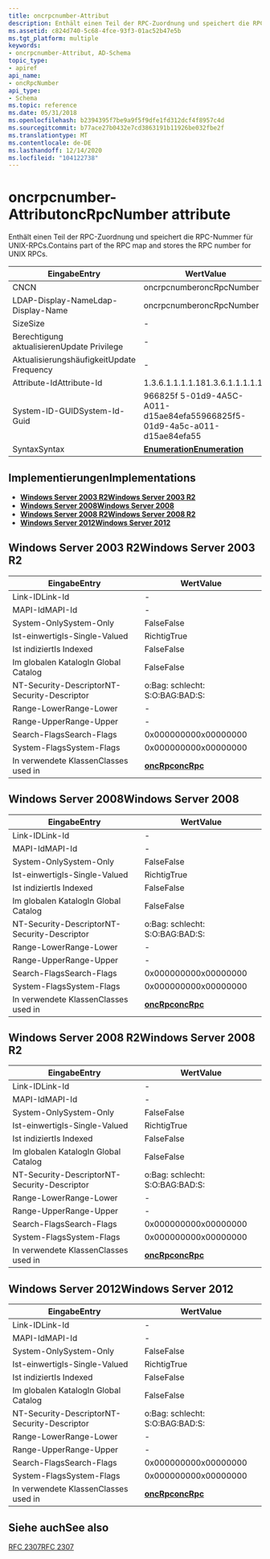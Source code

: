 ```yaml
---
title: oncrpcnumber-Attribut
description: Enthält einen Teil der RPC-Zuordnung und speichert die RPC-Nummer für UNIX-RPCs.
ms.assetid: c824d740-5c68-4fce-93f3-01ac52b47e5b
ms.tgt_platform: multiple
keywords:
- oncrpcnumber-Attribut, AD-Schema
topic_type:
- apiref
api_name:
- oncRpcNumber
api_type:
- Schema
ms.topic: reference
ms.date: 05/31/2018
ms.openlocfilehash: b2394395f7be9a9f5f9dfe1fd312dcf4f8957c4d
ms.sourcegitcommit: b77ace27b0432e7cd3863191b11926be032fbe2f
ms.translationtype: MT
ms.contentlocale: de-DE
ms.lasthandoff: 12/14/2020
ms.locfileid: "104122738"
---
```

# <a name="oncrpcnumber-attribute"></a><span data-ttu-id="bcc69-104">oncrpcnumber-Attribut</span><span class="sxs-lookup"><span data-stu-id="bcc69-104">oncRpcNumber attribute</span></span>

<span data-ttu-id="bcc69-105">Enthält einen Teil der RPC-Zuordnung und speichert die RPC-Nummer für UNIX-RPCs.</span><span class="sxs-lookup"><span data-stu-id="bcc69-105">Contains part of the RPC map and stores the RPC number for UNIX RPCs.</span></span>



| <span data-ttu-id="bcc69-106">Eingabe</span><span class="sxs-lookup"><span data-stu-id="bcc69-106">Entry</span></span> | <span data-ttu-id="bcc69-107">Wert</span><span class="sxs-lookup"><span data-stu-id="bcc69-107">Value</span></span> |
|-------------------|--------------------------------------|
| <span data-ttu-id="bcc69-108">CN</span><span class="sxs-lookup"><span data-stu-id="bcc69-108">CN</span></span>                | <span data-ttu-id="bcc69-109">oncrpcnumber</span><span class="sxs-lookup"><span data-stu-id="bcc69-109">oncRpcNumber</span></span>                         |
| <span data-ttu-id="bcc69-110">LDAP-Display-Name</span><span class="sxs-lookup"><span data-stu-id="bcc69-110">Ldap-Display-Name</span></span> | <span data-ttu-id="bcc69-111">oncrpcnumber</span><span class="sxs-lookup"><span data-stu-id="bcc69-111">oncRpcNumber</span></span>                         |
| <span data-ttu-id="bcc69-112">Size</span><span class="sxs-lookup"><span data-stu-id="bcc69-112">Size</span></span>              | \-                                   |
| <span data-ttu-id="bcc69-113">Berechtigung aktualisieren</span><span class="sxs-lookup"><span data-stu-id="bcc69-113">Update Privilege</span></span>  | \-                                   |
| <span data-ttu-id="bcc69-114">Aktualisierungshäufigkeit</span><span class="sxs-lookup"><span data-stu-id="bcc69-114">Update Frequency</span></span>  | \-                                   |
| <span data-ttu-id="bcc69-115">Attribute-Id</span><span class="sxs-lookup"><span data-stu-id="bcc69-115">Attribute-Id</span></span>      | <span data-ttu-id="bcc69-116">1.3.6.1.1.1.1.18</span><span class="sxs-lookup"><span data-stu-id="bcc69-116">1.3.6.1.1.1.1.18</span></span>                     |
| <span data-ttu-id="bcc69-117">System-ID-GUID</span><span class="sxs-lookup"><span data-stu-id="bcc69-117">System-Id-Guid</span></span>    | <span data-ttu-id="bcc69-118">966825f 5-01d9-4A5C-A011-d15ae84efa55</span><span class="sxs-lookup"><span data-stu-id="bcc69-118">966825f5-01d9-4a5c-a011-d15ae84efa55</span></span> |
| <span data-ttu-id="bcc69-119">Syntax</span><span class="sxs-lookup"><span data-stu-id="bcc69-119">Syntax</span></span>            | [<span data-ttu-id="bcc69-120">**Enumeration**</span><span class="sxs-lookup"><span data-stu-id="bcc69-120">**Enumeration**</span></span>](s-enumeration.md) |



## <a name="implementations"></a><span data-ttu-id="bcc69-121">Implementierungen</span><span class="sxs-lookup"><span data-stu-id="bcc69-121">Implementations</span></span>

-   [<span data-ttu-id="bcc69-122">**Windows Server 2003 R2**</span><span class="sxs-lookup"><span data-stu-id="bcc69-122">**Windows Server 2003 R2**</span></span>](#windows-server-2003-r2)
-   [<span data-ttu-id="bcc69-123">**Windows Server 2008**</span><span class="sxs-lookup"><span data-stu-id="bcc69-123">**Windows Server 2008**</span></span>](#windows-server-2008)
-   [<span data-ttu-id="bcc69-124">**Windows Server 2008 R2**</span><span class="sxs-lookup"><span data-stu-id="bcc69-124">**Windows Server 2008 R2**</span></span>](#windows-server-2008-r2)
-   [<span data-ttu-id="bcc69-125">**Windows Server 2012**</span><span class="sxs-lookup"><span data-stu-id="bcc69-125">**Windows Server 2012**</span></span>](#windows-server-2012)

## <a name="windows-server-2003-r2"></a><span data-ttu-id="bcc69-126">Windows Server 2003 R2</span><span class="sxs-lookup"><span data-stu-id="bcc69-126">Windows Server 2003 R2</span></span>



| <span data-ttu-id="bcc69-127">Eingabe</span><span class="sxs-lookup"><span data-stu-id="bcc69-127">Entry</span></span> | <span data-ttu-id="bcc69-128">Wert</span><span class="sxs-lookup"><span data-stu-id="bcc69-128">Value</span></span> |
|------------------------|---------------------------------------|
| <span data-ttu-id="bcc69-129">Link-ID</span><span class="sxs-lookup"><span data-stu-id="bcc69-129">Link-Id</span></span>                | \-                                    |
| <span data-ttu-id="bcc69-130">MAPI-Id</span><span class="sxs-lookup"><span data-stu-id="bcc69-130">MAPI-Id</span></span>                | \-                                    |
| <span data-ttu-id="bcc69-131">System-Only</span><span class="sxs-lookup"><span data-stu-id="bcc69-131">System-Only</span></span>            | <span data-ttu-id="bcc69-132">False</span><span class="sxs-lookup"><span data-stu-id="bcc69-132">False</span></span>                                 |
| <span data-ttu-id="bcc69-133">Ist-einwertig</span><span class="sxs-lookup"><span data-stu-id="bcc69-133">Is-Single-Valued</span></span>       | <span data-ttu-id="bcc69-134">Richtig</span><span class="sxs-lookup"><span data-stu-id="bcc69-134">True</span></span>                                  |
| <span data-ttu-id="bcc69-135">Ist indiziert</span><span class="sxs-lookup"><span data-stu-id="bcc69-135">Is Indexed</span></span>             | <span data-ttu-id="bcc69-136">False</span><span class="sxs-lookup"><span data-stu-id="bcc69-136">False</span></span>                                 |
| <span data-ttu-id="bcc69-137">Im globalen Katalog</span><span class="sxs-lookup"><span data-stu-id="bcc69-137">In Global Catalog</span></span>      | <span data-ttu-id="bcc69-138">False</span><span class="sxs-lookup"><span data-stu-id="bcc69-138">False</span></span>                                 |
| <span data-ttu-id="bcc69-139">NT-Security-Descriptor</span><span class="sxs-lookup"><span data-stu-id="bcc69-139">NT-Security-Descriptor</span></span> | <span data-ttu-id="bcc69-140">o:Bag: schlecht: S:</span><span class="sxs-lookup"><span data-stu-id="bcc69-140">O:BAG:BAD:S:</span></span>                          |
| <span data-ttu-id="bcc69-141">Range-Lower</span><span class="sxs-lookup"><span data-stu-id="bcc69-141">Range-Lower</span></span>            | \-                                    |
| <span data-ttu-id="bcc69-142">Range-Upper</span><span class="sxs-lookup"><span data-stu-id="bcc69-142">Range-Upper</span></span>            | \-                                    |
| <span data-ttu-id="bcc69-143">Search-Flags</span><span class="sxs-lookup"><span data-stu-id="bcc69-143">Search-Flags</span></span>           | <span data-ttu-id="bcc69-144">0x00000000</span><span class="sxs-lookup"><span data-stu-id="bcc69-144">0x00000000</span></span>                            |
| <span data-ttu-id="bcc69-145">System-Flags</span><span class="sxs-lookup"><span data-stu-id="bcc69-145">System-Flags</span></span>           | <span data-ttu-id="bcc69-146">0x00000000</span><span class="sxs-lookup"><span data-stu-id="bcc69-146">0x00000000</span></span>                            |
| <span data-ttu-id="bcc69-147">In verwendete Klassen</span><span class="sxs-lookup"><span data-stu-id="bcc69-147">Classes used in</span></span>        | [<span data-ttu-id="bcc69-148">**oncRpc**</span><span class="sxs-lookup"><span data-stu-id="bcc69-148">**oncRpc**</span></span>](c-oncrpc.md)<br/> |



## <a name="windows-server-2008"></a><span data-ttu-id="bcc69-149">Windows Server 2008</span><span class="sxs-lookup"><span data-stu-id="bcc69-149">Windows Server 2008</span></span>



| <span data-ttu-id="bcc69-150">Eingabe</span><span class="sxs-lookup"><span data-stu-id="bcc69-150">Entry</span></span> | <span data-ttu-id="bcc69-151">Wert</span><span class="sxs-lookup"><span data-stu-id="bcc69-151">Value</span></span> |
|------------------------|---------------------------------------|
| <span data-ttu-id="bcc69-152">Link-ID</span><span class="sxs-lookup"><span data-stu-id="bcc69-152">Link-Id</span></span>                | \-                                    |
| <span data-ttu-id="bcc69-153">MAPI-Id</span><span class="sxs-lookup"><span data-stu-id="bcc69-153">MAPI-Id</span></span>                | \-                                    |
| <span data-ttu-id="bcc69-154">System-Only</span><span class="sxs-lookup"><span data-stu-id="bcc69-154">System-Only</span></span>            | <span data-ttu-id="bcc69-155">False</span><span class="sxs-lookup"><span data-stu-id="bcc69-155">False</span></span>                                 |
| <span data-ttu-id="bcc69-156">Ist-einwertig</span><span class="sxs-lookup"><span data-stu-id="bcc69-156">Is-Single-Valued</span></span>       | <span data-ttu-id="bcc69-157">Richtig</span><span class="sxs-lookup"><span data-stu-id="bcc69-157">True</span></span>                                  |
| <span data-ttu-id="bcc69-158">Ist indiziert</span><span class="sxs-lookup"><span data-stu-id="bcc69-158">Is Indexed</span></span>             | <span data-ttu-id="bcc69-159">False</span><span class="sxs-lookup"><span data-stu-id="bcc69-159">False</span></span>                                 |
| <span data-ttu-id="bcc69-160">Im globalen Katalog</span><span class="sxs-lookup"><span data-stu-id="bcc69-160">In Global Catalog</span></span>      | <span data-ttu-id="bcc69-161">False</span><span class="sxs-lookup"><span data-stu-id="bcc69-161">False</span></span>                                 |
| <span data-ttu-id="bcc69-162">NT-Security-Descriptor</span><span class="sxs-lookup"><span data-stu-id="bcc69-162">NT-Security-Descriptor</span></span> | <span data-ttu-id="bcc69-163">o:Bag: schlecht: S:</span><span class="sxs-lookup"><span data-stu-id="bcc69-163">O:BAG:BAD:S:</span></span>                          |
| <span data-ttu-id="bcc69-164">Range-Lower</span><span class="sxs-lookup"><span data-stu-id="bcc69-164">Range-Lower</span></span>            | \-                                    |
| <span data-ttu-id="bcc69-165">Range-Upper</span><span class="sxs-lookup"><span data-stu-id="bcc69-165">Range-Upper</span></span>            | \-                                    |
| <span data-ttu-id="bcc69-166">Search-Flags</span><span class="sxs-lookup"><span data-stu-id="bcc69-166">Search-Flags</span></span>           | <span data-ttu-id="bcc69-167">0x00000000</span><span class="sxs-lookup"><span data-stu-id="bcc69-167">0x00000000</span></span>                            |
| <span data-ttu-id="bcc69-168">System-Flags</span><span class="sxs-lookup"><span data-stu-id="bcc69-168">System-Flags</span></span>           | <span data-ttu-id="bcc69-169">0x00000000</span><span class="sxs-lookup"><span data-stu-id="bcc69-169">0x00000000</span></span>                            |
| <span data-ttu-id="bcc69-170">In verwendete Klassen</span><span class="sxs-lookup"><span data-stu-id="bcc69-170">Classes used in</span></span>        | [<span data-ttu-id="bcc69-171">**oncRpc**</span><span class="sxs-lookup"><span data-stu-id="bcc69-171">**oncRpc**</span></span>](c-oncrpc.md)<br/> |



## <a name="windows-server-2008-r2"></a><span data-ttu-id="bcc69-172">Windows Server 2008 R2</span><span class="sxs-lookup"><span data-stu-id="bcc69-172">Windows Server 2008 R2</span></span>



| <span data-ttu-id="bcc69-173">Eingabe</span><span class="sxs-lookup"><span data-stu-id="bcc69-173">Entry</span></span> | <span data-ttu-id="bcc69-174">Wert</span><span class="sxs-lookup"><span data-stu-id="bcc69-174">Value</span></span> |
|------------------------|---------------------------------------|
| <span data-ttu-id="bcc69-175">Link-ID</span><span class="sxs-lookup"><span data-stu-id="bcc69-175">Link-Id</span></span>                | \-                                    |
| <span data-ttu-id="bcc69-176">MAPI-Id</span><span class="sxs-lookup"><span data-stu-id="bcc69-176">MAPI-Id</span></span>                | \-                                    |
| <span data-ttu-id="bcc69-177">System-Only</span><span class="sxs-lookup"><span data-stu-id="bcc69-177">System-Only</span></span>            | <span data-ttu-id="bcc69-178">False</span><span class="sxs-lookup"><span data-stu-id="bcc69-178">False</span></span>                                 |
| <span data-ttu-id="bcc69-179">Ist-einwertig</span><span class="sxs-lookup"><span data-stu-id="bcc69-179">Is-Single-Valued</span></span>       | <span data-ttu-id="bcc69-180">Richtig</span><span class="sxs-lookup"><span data-stu-id="bcc69-180">True</span></span>                                  |
| <span data-ttu-id="bcc69-181">Ist indiziert</span><span class="sxs-lookup"><span data-stu-id="bcc69-181">Is Indexed</span></span>             | <span data-ttu-id="bcc69-182">False</span><span class="sxs-lookup"><span data-stu-id="bcc69-182">False</span></span>                                 |
| <span data-ttu-id="bcc69-183">Im globalen Katalog</span><span class="sxs-lookup"><span data-stu-id="bcc69-183">In Global Catalog</span></span>      | <span data-ttu-id="bcc69-184">False</span><span class="sxs-lookup"><span data-stu-id="bcc69-184">False</span></span>                                 |
| <span data-ttu-id="bcc69-185">NT-Security-Descriptor</span><span class="sxs-lookup"><span data-stu-id="bcc69-185">NT-Security-Descriptor</span></span> | <span data-ttu-id="bcc69-186">o:Bag: schlecht: S:</span><span class="sxs-lookup"><span data-stu-id="bcc69-186">O:BAG:BAD:S:</span></span>                          |
| <span data-ttu-id="bcc69-187">Range-Lower</span><span class="sxs-lookup"><span data-stu-id="bcc69-187">Range-Lower</span></span>            | \-                                    |
| <span data-ttu-id="bcc69-188">Range-Upper</span><span class="sxs-lookup"><span data-stu-id="bcc69-188">Range-Upper</span></span>            | \-                                    |
| <span data-ttu-id="bcc69-189">Search-Flags</span><span class="sxs-lookup"><span data-stu-id="bcc69-189">Search-Flags</span></span>           | <span data-ttu-id="bcc69-190">0x00000000</span><span class="sxs-lookup"><span data-stu-id="bcc69-190">0x00000000</span></span>                            |
| <span data-ttu-id="bcc69-191">System-Flags</span><span class="sxs-lookup"><span data-stu-id="bcc69-191">System-Flags</span></span>           | <span data-ttu-id="bcc69-192">0x00000000</span><span class="sxs-lookup"><span data-stu-id="bcc69-192">0x00000000</span></span>                            |
| <span data-ttu-id="bcc69-193">In verwendete Klassen</span><span class="sxs-lookup"><span data-stu-id="bcc69-193">Classes used in</span></span>        | [<span data-ttu-id="bcc69-194">**oncRpc**</span><span class="sxs-lookup"><span data-stu-id="bcc69-194">**oncRpc**</span></span>](c-oncrpc.md)<br/> |



## <a name="windows-server-2012"></a><span data-ttu-id="bcc69-195">Windows Server 2012</span><span class="sxs-lookup"><span data-stu-id="bcc69-195">Windows Server 2012</span></span>



| <span data-ttu-id="bcc69-196">Eingabe</span><span class="sxs-lookup"><span data-stu-id="bcc69-196">Entry</span></span> | <span data-ttu-id="bcc69-197">Wert</span><span class="sxs-lookup"><span data-stu-id="bcc69-197">Value</span></span> |
|------------------------|---------------------------------------|
| <span data-ttu-id="bcc69-198">Link-ID</span><span class="sxs-lookup"><span data-stu-id="bcc69-198">Link-Id</span></span>                | \-                                    |
| <span data-ttu-id="bcc69-199">MAPI-Id</span><span class="sxs-lookup"><span data-stu-id="bcc69-199">MAPI-Id</span></span>                | \-                                    |
| <span data-ttu-id="bcc69-200">System-Only</span><span class="sxs-lookup"><span data-stu-id="bcc69-200">System-Only</span></span>            | <span data-ttu-id="bcc69-201">False</span><span class="sxs-lookup"><span data-stu-id="bcc69-201">False</span></span>                                 |
| <span data-ttu-id="bcc69-202">Ist-einwertig</span><span class="sxs-lookup"><span data-stu-id="bcc69-202">Is-Single-Valued</span></span>       | <span data-ttu-id="bcc69-203">Richtig</span><span class="sxs-lookup"><span data-stu-id="bcc69-203">True</span></span>                                  |
| <span data-ttu-id="bcc69-204">Ist indiziert</span><span class="sxs-lookup"><span data-stu-id="bcc69-204">Is Indexed</span></span>             | <span data-ttu-id="bcc69-205">False</span><span class="sxs-lookup"><span data-stu-id="bcc69-205">False</span></span>                                 |
| <span data-ttu-id="bcc69-206">Im globalen Katalog</span><span class="sxs-lookup"><span data-stu-id="bcc69-206">In Global Catalog</span></span>      | <span data-ttu-id="bcc69-207">False</span><span class="sxs-lookup"><span data-stu-id="bcc69-207">False</span></span>                                 |
| <span data-ttu-id="bcc69-208">NT-Security-Descriptor</span><span class="sxs-lookup"><span data-stu-id="bcc69-208">NT-Security-Descriptor</span></span> | <span data-ttu-id="bcc69-209">o:Bag: schlecht: S:</span><span class="sxs-lookup"><span data-stu-id="bcc69-209">O:BAG:BAD:S:</span></span>                          |
| <span data-ttu-id="bcc69-210">Range-Lower</span><span class="sxs-lookup"><span data-stu-id="bcc69-210">Range-Lower</span></span>            | \-                                    |
| <span data-ttu-id="bcc69-211">Range-Upper</span><span class="sxs-lookup"><span data-stu-id="bcc69-211">Range-Upper</span></span>            | \-                                    |
| <span data-ttu-id="bcc69-212">Search-Flags</span><span class="sxs-lookup"><span data-stu-id="bcc69-212">Search-Flags</span></span>           | <span data-ttu-id="bcc69-213">0x00000000</span><span class="sxs-lookup"><span data-stu-id="bcc69-213">0x00000000</span></span>                            |
| <span data-ttu-id="bcc69-214">System-Flags</span><span class="sxs-lookup"><span data-stu-id="bcc69-214">System-Flags</span></span>           | <span data-ttu-id="bcc69-215">0x00000000</span><span class="sxs-lookup"><span data-stu-id="bcc69-215">0x00000000</span></span>                            |
| <span data-ttu-id="bcc69-216">In verwendete Klassen</span><span class="sxs-lookup"><span data-stu-id="bcc69-216">Classes used in</span></span>        | [<span data-ttu-id="bcc69-217">**oncRpc**</span><span class="sxs-lookup"><span data-stu-id="bcc69-217">**oncRpc**</span></span>](c-oncrpc.md)<br/> |



## <a name="see-also"></a><span data-ttu-id="bcc69-218">Siehe auch</span><span class="sxs-lookup"><span data-stu-id="bcc69-218">See also</span></span>

<dl> <dt>

[<span data-ttu-id="bcc69-219">RFC 2307</span><span class="sxs-lookup"><span data-stu-id="bcc69-219">RFC 2307</span></span>](https://www.ietf.org/rfc/rfc2307.txt)
</dt> </dl>

 

 






